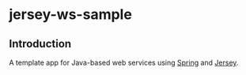 # jersey-ws-sample #

## Introduction ##

A template app for Java-based web services using [Spring](http://www.springframework.org/ "Spring Framework") and [Jersey](https://jersey.dev.java.net/ "Jersey").
